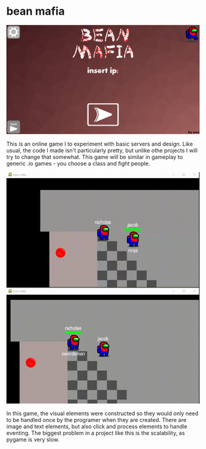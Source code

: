 # bean mafia

![menu](readme/ss1.png)

This is an online game I to experiment with basic servers and design.
Like usual, the code I made isn't particularly pretty, but unlike othe projects I will try to change that somewhat.
This game will be similar in gameplay to generic .io games - you choose a class and fight people.

![view](readme/gf.gif)

In this game, the visual elements were constructed so they would only need to be handled once by the programer when they are created. There are image and text elements, but also click and process elements to handle eventing. The biggest problem in a project like this is the scalability, as pygame is very slow.
